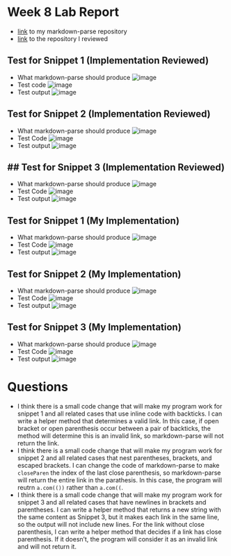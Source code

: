 # Week 8 Lab Report

* [link](https://github.com/Ppenguin215/markdown-parser) to my markdown-parse repository
* [link](https://github.com/colecarter96/markdown-parser) to the repository I reviewed

## Test for Snippet 1 (Implementation Reviewed)
* What markdown-parse should produce
![image](picture1.png)
* Test code 
![image](picture2.png)
* Test output
![image](picture3.png)

## Test for Snippet 2 (Implementation Reviewed)
* What markdown-parse should produce
![image](picture4.png)
* Test Code
![image](picture5.png)
* Test output
![image](picture6.png)

## ## Test for Snippet 3 (Implementation Reviewed)
* What markdown-parse should produce
![image](picture7.png)
* Test Code
![image](picture8.png)
* Test output
![image](picture9.png)

## Test for Snippet 1 (My Implementation)
* What markdown-parse should produce
![image](picture10.png)
* Test Code
![image](picture11.png)
* Test output
![image](picture12.png)

## Test for Snippet 2 (My Implementation)
* What markdown-parse should produce
![image](picture13.png)
* Test Code
![image](picture14.png)
* Test output
![image](picture15.png)

## Test for Snippet 3 (My Implementation)
* What markdown-parse should produce
![image](picture16.png)
* Test Code
![image](picture17.png)
* Test output
![image](picture18.png)

# Questions
* I think there is a small code change that will make my program work for snippet 1 and all related cases that use inline code with backticks. I can write a helper method that determines a valid link. In this case, if open bracket or open parenthesis occur between a pair of backticks, the method will determine this is an invalid link, so markdown-parse will not return the link.
* I think there is a small code change that will make my program work for snippet 2 and all related cases that nest parentheses, brackets, and escaped brackets. I can change the code of markdown-parse to make `closeParen` the index of the last close parenthesis, so markdown-parse will return the entire link in the parathesis. In this case, the program will reutrn `a.com(())` rather than `a.com((`.
* I think there is a small code change that will make my program work for snippet 3 and all related cases that have newlines in brackets and parentheses. I can write a helper method that returns a new string with the same content as Snippet 3, but it makes each link in the same line, so the output will not include new lines. For the link without close parenthesis, I can write a helper method that decides if a link has close parenthesis. If it doesn’t, the program will consider it as an invalid link and will not return it.
